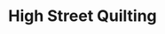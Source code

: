 ---
title: "High Street Quilting"
url: /chester-le-street/high-street-quilting/
shop: Raumausstattung
---